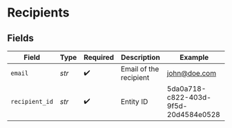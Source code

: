 # Recipients


## Fields

| Field                                | Type                                 | Required                             | Description                          | Example                              |
| ------------------------------------ | ------------------------------------ | ------------------------------------ | ------------------------------------ | ------------------------------------ |
| `email`                              | *str*                                | :heavy_check_mark:                   | Email of the recipient               | john@doe.com                         |
| `recipient_id`                       | *str*                                | :heavy_check_mark:                   | Entity ID                            | 5da0a718-c822-403d-9f5d-20d4584e0528 |
